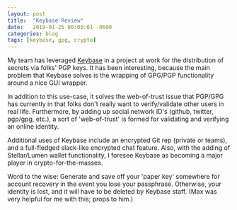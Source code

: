 ```yaml
---
layout: post
title:  "Keybase Review"
date:   2019-01-25 00:00:01 -0600
categories: blog 
tags: [keybase, gpg, crypto]
---
```


My team has leveraged [Keybase](http://keybase.io) in a project at work for the distribution of secrets via folks' PGP keys. It has been interesting, because the main problem that Keybase solves is the wrapping of GPG/PGP functionality around a nice GUI wrapper.  

In addition to this use-case, it solves the web-of-trust issue that PGP/GPG has currently in that folks don't really want to verify/validate other users in real life.  Furthermore, by adding up social network ID's (github, twitter, pgp/gpg, etc.), a sort of 'web-of-trust' is formed for validating and verifying an online identity.

Additional uses of Keybase include an encrypted Git rep (private or teams), and a full-fledged slack-like encrypted chat feature. Also, with the adding of Stellar/Lumen wallet functionality, I foresee Keybase as becoming a major player in crypto-for-the-masses.

Word to the wise: Generate and save off your 'paper key' somewhere for account recovery in the event you lose your passphrase. Otherwise, your identity is lost, and it will have to be deleted by Keybase staff.  (Max was very helpful for me with this; props to him.)
